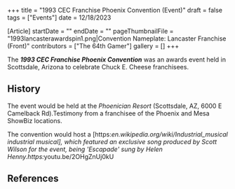 +++
title = "1993 CEC Franchise Phoenix Convention (Event)"
draft = false
tags = ["Events"]
date = 12/18/2023

[Article]
startDate = ""
endDate = ""
pageThumbnailFile = "1993lancasterawardspin1.png|Convention Nameplate: Lancaster Franchise (Front)"
contributors = ["The 64th Gamer"]
gallery = []
+++


The <b><i>1993 CEC Franchise Phoenix Convention</b></i> was an awards event held in Scottsdale, Arizona to celebrate Chuck E. Cheese franchisees.

<h2> History </h2>
The event would be held at the <i>Phoenician Resort</i> (Scottsdale, AZ, 6000 E Camelback Rd).<ref>Testimony from a franchisee of the Phoenix and Mesa ShowBiz locations.</ref>

The convention would host a [https:<i>en.wikipedia.org/wiki/Industrial_musical industrial musical], which featured an exclusive song produced by Scott Wilson for the event, being 'Escapade' sung by Helen Henny.<ref>https:</i>youtu.be/2OHgZnUj0kU</ref>




<h2> References </h2>